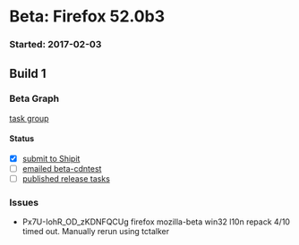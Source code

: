 # Beta: Firefox 52.0b3

### Started: 2017-02-03

## Build 1

### Beta Graph
[task group](https://tools.taskcluster.net/push-inspector/#/iNDI5iIGSKyh1cHkOBL1Fw)


#### Status
- [x] [submit to Shipit](https://wiki.mozilla.org/Release:Release_Automation_on_Mercurial:Starting_a_Release#Submit_to_Ship_It)
- [ ] [emailed beta-cdntest](../how-tos/relpro.md#1-email-drivers-re-release-live-on-test-channel)
- [ ] [published release tasks](../how-tos/relpro.md#3-publish-release)

### Issues
- Px7U-IohR_OD_zKDNFQCUg firefox mozilla-beta win32 l10n repack 4/10 timed out. Manually rerun using tctalker


